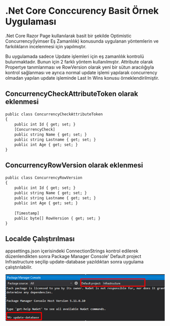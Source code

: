 
# .Net Core Conccurency Basit Örnek Uygulaması

.Net Core Razor Page kullanılarak basit bir şekilde Optimistic Concurrency(İyimser Eş Zamanlılık) konusunda uygulanan yöntemlerin ve farkılıkların incelenmesi için yapılmıştır.

Bu uygulamada sadece Update işlemleri için eş zamanlılık kontrolü bulunmaktadır. Bunun için 2 farklı yöntem kullanılmıştır. Attribute olarak Propertye tanımlanması ve RowVersion olarak yeni bir sütun aracılığıyla kontrol sağlanması ve ayrıca normal update işlemi yapılarak concurrency olmadan yapılan update işleminde Last In Wins konusu örneklendirilmiştir.




## ConcurrencyCheckAttributeToken olarak eklenmesi

    public class ConcurrencyCheckAttributeToken
    {
        public int Id { get; set; }
        [ConcurrencyCheck]
        public string Name { get; set; }
        public string Lastname { get; set; }
        public int Age { get; set; }
    }
    
## ConcurrencyRowVersion olarak eklenmesi
    public class ConcurrencyRowVersion
    {
        public int Id { get; set; }
        public string Name { get; set; }
        public string Lastname { get; set; }
        public int Age { get; set; }

        [Timestamp]
        public byte[] RowVersion { get; set; }
    }


  
## Localde Çalıştırılması 

appsettings.json içerisindeki ConnectionStrings kontrol edilerek düzenlendikten sonra Package Manager Console' 
Default project Infrastructure seçilip update-database yazıldıktan sonra uygulama çalıştırılabilir.

![PackageManagerScreenShot](https://github.com/BoraKaraca/ConcurrencyBasicExample/blob/main/screenShot.png?raw=true)
